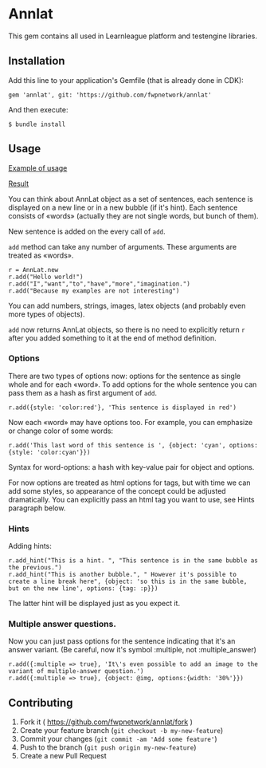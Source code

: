 # Annlat

This gem contains all used in Learnleague platform and testengine libraries.

## Installation

Add this line to your application's Gemfile (that is already done in CDK):

    gem 'annlat', git: 'https://github.com/fwpnetwork/annlat'

And then execute:

    $ bundle install

## Usage

[Example of usage](https://gist.github.com/randomlogin/7e019b8f6bb32b679810)


[Result](http://dev.learnleague.com/subjects/16/domains/23/lessons/54/worksheets/785?preview=true)

You can think about AnnLat object as a set of sentences, each sentence is displayed on a new line or in a new bubble
(if it's hint). Each sentence consists of «words» (actually they are not single words, but bunch of them).

New sentence is added on the every call of `add`.


`add` method can take any number of arguments. These arguments are treated as «words».

    r = AnnLat.new
    r.add("Hello world!")
    r.add("I","want","to","have","more","imagination.")
    r.add("Because my examples are not interesting")
    
You can add numbers, strings, images, latex objects (and probably even more types of objects).

`add` now returns AnnLat objects, so there is no need to explicitly return `r` after you added something to it
 at the end of method definition.

### Options

There are two types of options now: options for the sentence as single whole and for each «word».
To add options for the whole sentence you can pass them as a hash as first argument of `add`.

    r.add({style: 'color:red'}, 'This sentence is displayed in red')
    
Now each «word» may have options too. For example, you can emphasize or change color of some words:

    r.add('This last word of this sentence is ', {object: 'cyan', options: {style: 'color:cyan'}})
    
Syntax for word-options: a hash with key-value pair for object and options.


For now options are treated as html options for tags, but with time we can add some styles,
 so appearance of the concept could be adjusted dramatically. 
You can explicitly pass an html tag you want to use, see Hints paragraph below.

### Hints

Adding hints:

    r.add_hint("This is a hint. ", "This sentence is in the same bubble as the previous.")
    r.add_hint("This is another bubble.", " However it's possible to create a line break here", {object: 'so this is in the same bubble, but on the new line', options: {tag: :p}})
    
The latter hint will be displayed just as you expect it.
    
### Multiple answer questions.

Now you can just pass options for the sentence indicating that it's an answer variant. (Be careful, now it's symbol :multiple, not :multiple_answer)

    r.add({:multiple => true}, 'It\'s even possible to add an image to the variant of multiple-answer question.')
    r.add({:multiple => true}, {object: @img, options:{width: '30%'}})
    
## Contributing

1. Fork it ( https://github.com/fwpnetwork/annlat/fork )
2. Create your feature branch (`git checkout -b my-new-feature`)
3. Commit your changes (`git commit -am 'Add some feature'`)
4. Push to the branch (`git push origin my-new-feature`)
5. Create a new Pull Request

    
    
    
